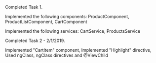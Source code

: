 Completed Task 1.

Implemented the following components:
ProductComponent,
ProductListComponent,
CartComponent

Implemented the following services:
CartService,
ProductsService


Completed Task 2 - 2/1/2019.

Implemented "СartItem" component,
Implemented "Highlight" directive,
Used ngClass, ngClass directives and @ViewChild